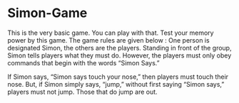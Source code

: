 # Simon-Game

This is the very basic game. You can play with that. 
Test your memory power by this game. 
The game rules are given below : 
One person is designated Simon, the others are the players. Standing in front of the group, Simon tells players what they must do. However, the players must only obey commands that begin with the words “Simon Says.”

If Simon says, “Simon says touch your nose,” then players must touch their nose. But, if Simon simply says, “jump,” without first saying “Simon says,” players must not jump. Those that do jump are out.
